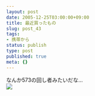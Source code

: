 ```yaml
---
layout: post
date: 2005-12-25T03:00:00+09:00
title: 最近買ったもの
slug: post_43
tags:
- 携帯から
status: publish
type: post
published: true
meta: {}
---
```

<div class="caption">なんか573の回し者みたいだな…
</div>
<div class="photo"><img src="/images/uploads/blog-photo-1135508231.73-0.jpg" /></div>
